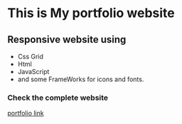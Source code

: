 # This is My  portfolio website

## Responsive website using
* Css Grid
* Html
* JavaScript
* and some FrameWorks for icons and fonts.

### Check the complete website 
[portfolio link](https://nothil.github.io/portfolio-website/)
